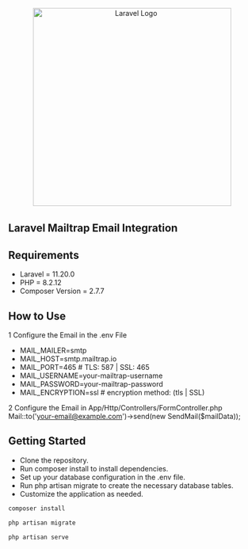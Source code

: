 <p align="center">
    <a href="https://laravel.com" target="_blank" style="display: inline-block;">
        <img src="https://raw.githubusercontent.com/laravel/art/master/logo-lockup/5%20SVG/2%20CMYK/1%20Full%20Color/laravel-logolockup-cmyk-red.svg" width="400" alt="Laravel Logo">
    </a>
    <a href="https://mailtrap.io" target="_blank" style="display: inline-block;">
    </a>
</p>

## Laravel Mailtrap Email Integration

## Requirements
-  Laravel = 11.20.0
-  PHP = 8.2.12
-  Composer Version = 2.7.7

## How to Use

1  Configure the Email in the .env File
-  MAIL_MAILER=smtp
-  MAIL_HOST=smtp.mailtrap.io
-  MAIL_PORT=465  # TLS: 587 | SSL: 465
-  MAIL_USERNAME=your-mailtrap-username
-  MAIL_PASSWORD=your-mailtrap-password
-  MAIL_ENCRYPTION=ssl  # encryption method: (tls | SSL)

2  Configure the Email in App/Http/Controllers/FormController.php
   Mail::to('your-email@example.com')->send(new SendMail($mailData));

## Getting Started
-  Clone the repository.
-  Run composer install to install dependencies.
-  Set up your database configuration in the .env file.
-  Run php artisan migrate to create the necessary database tables.
-  Customize the application as needed.

```javascript
composer install
```

```javascript
php artisan migrate
```

```javascript
php artisan serve
```
